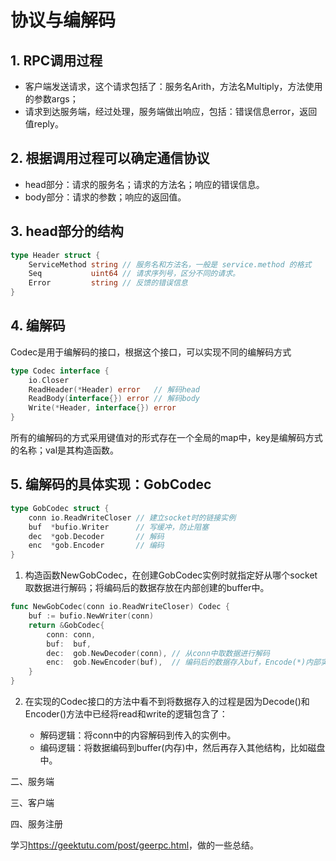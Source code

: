 # 协议与编解码

## 1. RPC调用过程

* 客户端发送请求，这个请求包括了：服务名Arith，方法名Multiply，方法使用的参数args；
* 请求到达服务端，经过处理，服务端做出响应，包括：错误信息error，返回值reply。

## 2. 根据调用过程可以确定通信协议

* head部分：请求的服务名；请求的方法名；响应的错误信息。
* body部分：请求的参数；响应的返回值。

## 3. head部分的结构

```go
type Header struct {
	ServiceMethod string // 服务名和方法名，一般是 service.method 的格式
	Seq           uint64 // 请求序列号，区分不同的请求。
	Error         string // 反馈的错误信息
}
```

## 4. 编解码

Codec是用于编解码的接口，根据这个接口，可以实现不同的编解码方式
```go
type Codec interface {
	io.Closer
	ReadHeader(*Header) error   // 解码head
	ReadBody(interface{}) error // 解码body
	Write(*Header, interface{}) error
}
```

所有的编解码的方式采用键值对的形式存在一个全局的map中，key是编解码方式的名称；val是其构造函数。

## 5. 编解码的具体实现：GobCodec

```go
type GobCodec struct {
	conn io.ReadWriteCloser // 建立socket时的链接实例
	buf  *bufio.Writer      // 写缓冲，防止阻塞
	dec  *gob.Decoder       // 解码
	enc  *gob.Encoder       // 编码
}
```

1. 构造函数NewGobCodec，在创建GobCodec实例时就指定好从哪个socket取数据进行解码；将编码后的数据存放在内部创建的buffer中。

```go
func NewGobCodec(conn io.ReadWriteCloser) Codec {
	buf := bufio.NewWriter(conn)
	return &GobCodec{
		conn: conn,
		buf:  buf,
		dec:  gob.NewDecoder(conn), // 从conn中取数据进行解码
		enc:  gob.NewEncoder(buf),  // 编码后的数据存入buf，Encode(*)内部实现了存逻辑
	}
}
```

2. 在实现的Codec接口的方法中看不到将数据存入的过程是因为Decode()和Encoder()方法中已经将read和write的逻辑包含了：

   * 解码逻辑：将conn中的内容解码到传入的实例中。
   * 编码逻辑：将数据编码到buffer(内存)中，然后再存入其他结构，比如磁盘中。

二、服务端

三、客户端

四、服务注册

学习<https://geektutu.com/post/geerpc.html>，做的一些总结。
